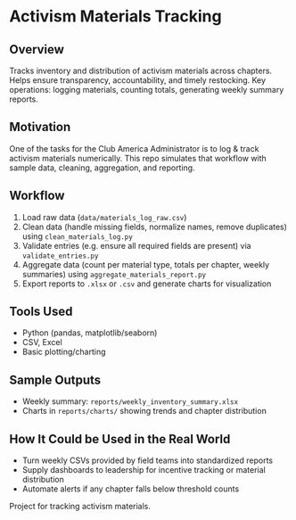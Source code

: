 # Activism Materials Tracking

## Overview
Tracks inventory and distribution of activism materials across chapters. Helps ensure transparency, accountability, and timely restocking. Key operations: logging materials, counting totals, generating weekly summary reports.

## Motivation
One of the tasks for the Club America Administrator is to log & track activism materials numerically. This repo simulates that workflow with sample data, cleaning, aggregation, and reporting.

## Workflow
1. Load raw data (`data/materials_log_raw.csv`)  
2. Clean data (handle missing fields, normalize names, remove duplicates) using `clean_materials_log.py`  
3. Validate entries (e.g. ensure all required fields are present) via `validate_entries.py`  
4. Aggregate data (count per material type, totals per chapter, weekly summaries) using `aggregate_materials_report.py`  
5. Export reports to `.xlsx` or `.csv` and generate charts for visualization  

## Tools Used
- Python (pandas, matplotlib/seaborn)  
- CSV, Excel  
- Basic plotting/charting  

## Sample Outputs
- Weekly summary: `reports/weekly_inventory_summary.xlsx`
- Charts in `reports/charts/` showing trends and chapter distribution  

## How It Could be Used in the Real World
- Turn weekly CSVs provided by field teams into standardized reports  
- Supply dashboards to leadership for incentive tracking or material distribution  
- Automate alerts if any chapter falls below threshold counts  



Project
for
tracking
activism
materials.
